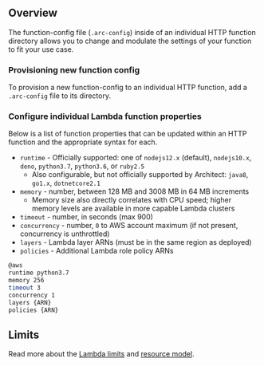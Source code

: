 ## Overview

The function-config file (`.arc-config`) inside of an individual HTTP function directory allows you to change and modulate the settings of your function to fit your use case.

### Provisioning new function config

To provision a new function-config to an individual HTTP function, add a `.arc-config` file to its directory.

### Configure individual Lambda function properties

Below is a list of function properties that can be updated within an HTTP function and the appropriate syntax for each.

- `runtime` - Officially supported: one of `nodejs12.x` (default), `nodejs10.x`, `deno`, `python3.7`, `python3.6`, or `ruby2.5`
  - Also configurable, but not officially supported by Architect: `java8`, `go1.x`, `dotnetcore2.1`
- `memory` - number, between 128 MB and 3008 MB in 64 MB increments
  - Memory size also directly correlates with CPU speed; higher memory levels are available in more capable Lambda clusters
- `timeout` - number, in seconds (max 900)
- `concurrency` - number, `0` to AWS account maximum (if not present, concurrency is unthrottled)
- `layers` - Lambda layer ARNs (must be in the same region as deployed)
- `policies` - Additional Lambda role policy ARNs


```bash
@aws
runtime python3.7
memory 256
timeout 3
concurrency 1
layers {ARN}
policies {ARN}
```

## Limits

Read more about the [Lambda limits](https://docs.aws.amazon.com/lambda/latest/dg/limits.html) and [resource model](https://docs.aws.amazon.com/lambda/latest/dg/resource-model.html).
